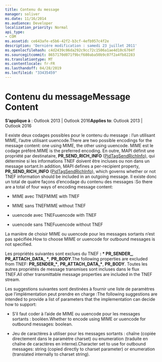 ```yaml
---
title: Contenu du message
manager: soliver
ms.date: 11/16/2014
ms.audience: Developer
localization_priority: Normal
api_type:
- COM
ms.assetid: ce643afe-e5b6-42f2-b3cf-4efb957c4f2e
description: 'Derniére modification : samedi 23 juillet 2011'
ms.openlocfilehash: c4d2439c06da292c9cc72c1506a1ae4d10c6704f
ms.sourcegitcommit: 8657170d071f9bcf680aba50b9c07f2a4fb82283
ms.translationtype: MT
ms.contentlocale: fr-FR
ms.lasthandoff: 04/28/2019
ms.locfileid: "33435459"
---
```

# <a name="message-content"></a><span data-ttu-id="32a8d-103">Contenu du message</span><span class="sxs-lookup"><span data-stu-id="32a8d-103">Message Content</span></span>

  
  
<span data-ttu-id="32a8d-104">**S’applique à** : Outlook 2013 | Outlook 2016</span><span class="sxs-lookup"><span data-stu-id="32a8d-104">**Applies to**: Outlook 2013 | Outlook 2016</span></span> 
  
<span data-ttu-id="32a8d-105">Il existe deux codages possibles pour le contenu du message : l’un utilisant MIME, l’autre utilisant uuencode.</span><span class="sxs-lookup"><span data-stu-id="32a8d-105">There are two possible encodings for the message content: one using MIME, the other using uuencode.</span></span> <span data-ttu-id="32a8d-106">MIME est le codage préféré.</span><span class="sxs-lookup"><span data-stu-id="32a8d-106">MIME is the preferred encoding.</span></span> <span data-ttu-id="32a8d-107">En outre, MAPI définit une propriété par destinataire, **PR_SEND_RICH_INFO** ([PidTagSendRichInfo](pidtagsendrichinfo-canonical-property.md)), qui détermine si les informations TNEF doivent être incluses ou non dans un message sortant.</span><span class="sxs-lookup"><span data-stu-id="32a8d-107">In addition, MAPI defines a per-recipient property, **PR_SEND_RICH_INFO** ([PidTagSendRichInfo](pidtagsendrichinfo-canonical-property.md)), which governs whether or not TNEF information should be included in an outgoing message.</span></span> <span data-ttu-id="32a8d-108">Il existe donc un total de quatre façons d’encodage du contenu des messages :</span><span class="sxs-lookup"><span data-stu-id="32a8d-108">So there are a total of four ways of encoding message content:</span></span>
  
- <span data-ttu-id="32a8d-109">MIME avec TNEF</span><span class="sxs-lookup"><span data-stu-id="32a8d-109">MIME with TNEF</span></span>
    
- <span data-ttu-id="32a8d-110">MIME sans TNEF</span><span class="sxs-lookup"><span data-stu-id="32a8d-110">MIME without TNEF</span></span>
    
- <span data-ttu-id="32a8d-111">uuencode avec TNEF</span><span class="sxs-lookup"><span data-stu-id="32a8d-111">uuencode with TNEF</span></span>
    
- <span data-ttu-id="32a8d-112">uuencode sans TNEF</span><span class="sxs-lookup"><span data-stu-id="32a8d-112">uuencode without TNEF</span></span>
    
<span data-ttu-id="32a8d-113">La manière de choisir MIME ou uuencode pour les messages sortants n’est pas spécifiée.</span><span class="sxs-lookup"><span data-stu-id="32a8d-113">How to choose MIME or uuencode for outbound messages is not specified.</span></span>
  
<span data-ttu-id="32a8d-114">Les propriétés suivantes sont exclues du TNEF **: \* PR_SENDER_**, **PR_ATTACH_DATA_ \***, **PR_BODY**.</span><span class="sxs-lookup"><span data-stu-id="32a8d-114">The following properties are excluded from TNEF: **PR_SENDER_\***, **PR_ATTACH_DATA_\***, **PR_BODY**.</span></span> <span data-ttu-id="32a8d-115">Toutes les autres propriétés de message transmises sont incluses dans le flux TNEF.</span><span class="sxs-lookup"><span data-stu-id="32a8d-115">All other transmittable message properties are included in the TNEF stream.</span></span>
  
<span data-ttu-id="32a8d-116">Les suggestions suivantes sont destinées à fournir une liste de paramètres que l’implémentation peut prendre en charge :</span><span class="sxs-lookup"><span data-stu-id="32a8d-116">The following suggestions are intended to provide a list of parameters that the implementation can decide how to support:</span></span>
  
- <span data-ttu-id="32a8d-117">S’il faut coder à l’aide de MIME ou uuencode pour les messages sortants : booléen.</span><span class="sxs-lookup"><span data-stu-id="32a8d-117">Whether to encode using MIME or uuencode for outbound messages: boolean.</span></span>
    
- <span data-ttu-id="32a8d-118">Jeu de caractères à utiliser pour les messages sortants : chaîne (copiée directement dans le paramètre charset) ou enumeration (traduite en chaîne de caractères en interne).</span><span class="sxs-lookup"><span data-stu-id="32a8d-118">Character set to use for outbound messages: string (copied directly to charset parameter) or enumeration (translated internally to charset string).</span></span>
    

